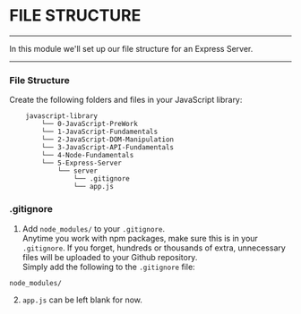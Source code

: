 # FILE STRUCTURE
---
In this module we'll set up our file structure for an Express Server. 

<hr >

### File Structure
Create the following folders and files in your JavaScript library:
```
    javascript-library
        └── 0-JavaScript-PreWork
        └── 1-JavaScript-Fundamentals
        └── 2-JavaScript-DOM-Manipulation
        └── 3-JavaScript-API-Fundamentals
        └── 4-Node-Fundamentals
        └── 5-Express-Server
            └── server
                └── .gitignore
                └── app.js
```

### .gitignore

1. Add `node_modules/` to your `.gitignore`. <br>
Anytime you work with npm packages, make sure this is in your `.gitignore`. If you forget, hundreds or thousands of extra, unnecessary files will be uploaded to your Github repository. <br>
Simply add the following to the `.gitignore` file:

  ```
  node_modules/
  ```

2. `app.js` can be left blank for now.
